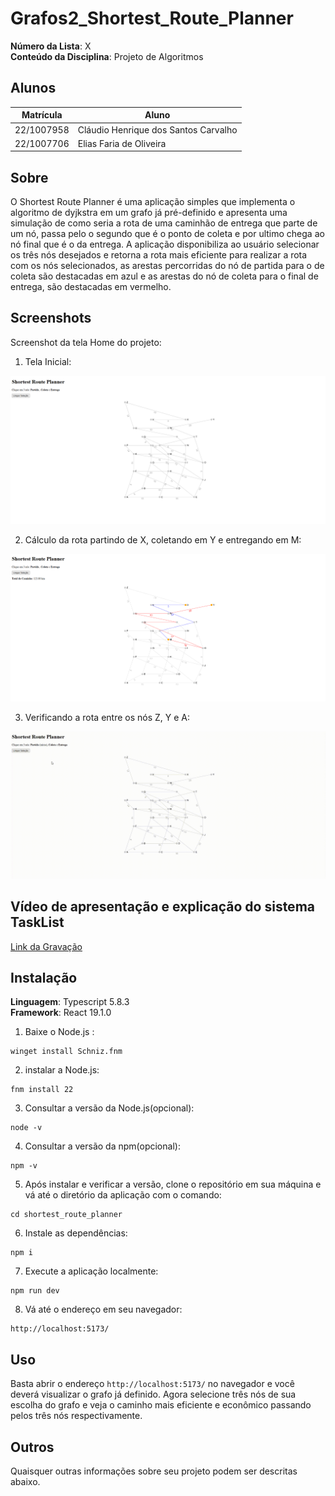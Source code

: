# Grafos2_Shortest_Route_Planner

**Número da Lista**: X<br>
**Conteúdo da Disciplina**: Projeto de Algoritmos<br>

## Alunos
|Matrícula | Aluno |
| -- | -- |
| 22/1007958  |  Cláudio Henrique dos Santos Carvalho |
| 22/1007706  |  Elias Faria de Oliveira |

## Sobre
O Shortest Route Planner é uma aplicação simples que implementa o algoritmo de dyjkstra em um grafo já pré-definido e apresenta uma simulação de como seria a rota de uma caminhão de entrega que parte de um nó, passa pelo o segundo que é o ponto de coleta e por ultimo chega ao nó final que é o da entrega. A aplicação disponibiliza ao usuário selecionar os três nós desejados e retorna a rota mais eficiente para realizar a rota com os nós selecionados, as arestas percorridas do nó de partida para o de coleta são destacadas em azul e as arestas do nó de coleta para o final de entrega, são destacadas em vermelho.

## Screenshots

Screenshot da tela Home do projeto:

1. Tela Inicial:


![Tela Inicial](./shortest_route_planner/src/assets/image1.png)



2. Cálculo da rota partindo de X, coletando em Y e entregando em M:


![Tela Inicial](./shortest_route_planner/src/assets/image2.png)


3. Verificando a rota entre os nós Z, Y e A:


![Demonstracao](./shortest_route_planner/src/assets/dyjktra_demonstracao%20.gif)


## Vídeo de apresentação e explicação do sistema TaskList

[Link da Gravação]()

## Instalação 
**Linguagem**: Typescript 5.8.3<br>
**Framework**: React 19.1.0<br>

1. Baixe o Node.js :
```
winget install Schniz.fnm
```

2. instalar a Node.js:
```
fnm install 22
```

3. Consultar a versão da Node.js(opcional):
```
node -v 
```

4. Consultar a versão da npm(opcional):
```
npm -v
```

5. Após instalar e verificar a versão, clone o repositório em sua máquina e vá até o diretório da aplicação com o comando:
```
cd shortest_route_planner
```

6. Instale as dependências:
```
npm i
```

7. Execute a aplicação localmente:
```
npm run dev
```

8. Vá até o endereço em seu navegador:
```
http://localhost:5173/
```

## Uso 

Basta abrir o endereço ```http://localhost:5173/``` no navegador e você deverá visualizar o grafo já definido. Agora selecione três nós de sua escolha do grafo e veja o caminho mais eficiente e econômico passando pelos três nós respectivamente.

## Outros 
Quaisquer outras informações sobre seu projeto podem ser descritas abaixo.
